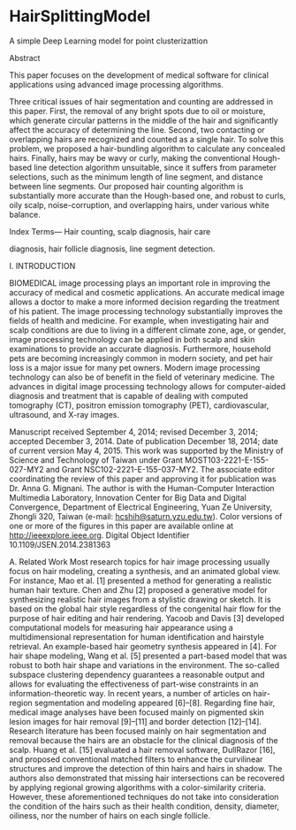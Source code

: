 # HairSplittingModel
 A simple Deep Learning model for point clusterizattion
 
 Abstract

This paper focuses on the development of medical
software for clinical applications using advanced image processing algorithms.

Three critical issues of hair segmentation and
counting are addressed in this paper. First, the removal of any
bright spots due to oil or moisture, which generate circular
patterns in the middle of the hair and significantly affect the
accuracy of determining the line. Second, two contacting or
overlapping hairs are recognized and counted as a single hair.
To solve this problem, we proposed a hair-bundling algorithm to
calculate any concealed hairs. Finally, hairs may be wavy or curly,
making the conventional Hough-based line detection algorithm
unsuitable, since it suffers from parameter selections, such as
the minimum length of line segment, and distance between line
segments. Our proposed hair counting algorithm is substantially
more accurate than the Hough-based one, and robust to curls,
oily scalp, noise-corruption, and overlapping hairs, under various
white balance.

Index Terms— Hair counting, scalp diagnosis, hair care

diagnosis, hair follicle diagnosis, line segment detection.


I. INTRODUCTION

BIOMEDICAL image processing plays an important role
in improving the accuracy of medical and cosmetic applications. An accurate medical image allows a doctor to make a
more informed decision regarding the treatment of his patient.
The image processing technology substantially improves the
fields of health and medicine. For example, when investigating
hair and scalp conditions are due to living in a different climate
zone, age, or gender, image processing technology can be
applied in both scalp and skin examinations to provide an
accurate diagnosis. Furthermore, household pets are becoming
increasingly common in modern society, and pet hair loss is
a major issue for many pet owners. Modern image processing
technology can also be of benefit in the field of veterinary
medicine. The advances in digital image processing technology allows for computer-aided diagnosis and treatment that is
capable of dealing with computed tomography (CT), positron
emission tomography (PET), cardiovascular, ultrasound, and
X-ray images.


Manuscript received September 4, 2014; revised December 3, 2014;
accepted December 3, 2014. Date of publication December 18, 2014; date
of current version May 4, 2015. This work was supported by the Ministry
of Science and Technology of Taiwan under Grant MOST103-2221-E-155-
027-MY2 and Grant NSC102-2221-E-155-037-MY2. The associate editor
coordinating the review of this paper and approving it for publication was
Dr. Anna G. Mignani.
The author is with the Human-Computer Interaction Multimedia Laboratory,
Innovation Center for Big Data and Digital Convergence, Department of
Electrical Engineering, Yuan Ze University, Zhongli 320, Taiwan (e-mail:
hcshih@saturn.yzu.edu.tw).
Color versions of one or more of the figures in this paper are available
online at http://ieeexplore.ieee.org.
Digital Object Identifier 10.1109/JSEN.2014.2381363


A. Related Work
Most research topics for hair image processing usually focus
on hair modeling, creating a synthesis, and an animated global
view. For instance, Mao et al. [1] presented a method for generating a realistic human hair texture. Chen and Zhu [2] proposed a generative model for synthesizing realistic hair images
from a stylistic drawing or sketch. It is based on the global hair
style regardless of the congenital hair flow for the purpose of
hair editing and hair rendering. Yacoob and Davis [3] developed computational models for measuring hair appearance
using a multidimensional representation for human identification and hairstyle retrieval. An example-based hair geometry synthesis appeared in [4]. For hair shape modeling,
Wang et al. [5] presented a part-based model that was robust
to both hair shape and variations in the environment. The
so-called subspace clustering dependency guarantees a reasonable output and allows for evaluating the effectiveness of
part-wise constraints in an information-theoretic way. In recent
years, a number of articles on hair-region segmentation and
modeling appeared [6]–[8].
Regarding fine hair, medical image analyses have been
focused mainly on pigmented skin lesion images for hair
removal [9]–[11] and border detection [12]–[14]. Research
literature has been focused mainly on hair segmentation and
removal because the hairs are an obstacle for the clinical
diagnosis of the scalp. Huang et al. [15] evaluated a hair
removal software, DullRazor [16], and proposed conventional
matched filters to enhance the curvilinear structures and
improve the detection of thin hairs and hairs in shadow.
The authors also demonstrated that missing hair intersections
can be recovered by applying regional growing algorithms
with a color-similarity criteria. However, these aforementioned
techniques do not take into consideration the condition of the
hairs such as their health condition, density, diameter, oiliness,
nor the number of hairs on each single follicle.
